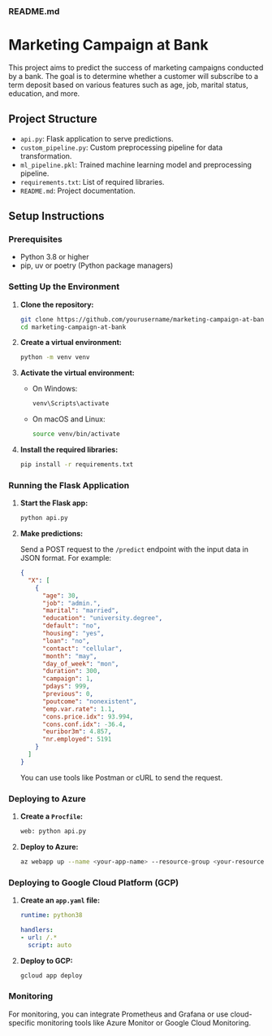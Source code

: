 
### README.md


# Marketing Campaign at Bank

This project aims to predict the success of marketing campaigns conducted by a bank. The goal is to determine whether a customer will subscribe to a term deposit based on various features such as age, job, marital status, education, and more.

## Project Structure

- `api.py`: Flask application to serve predictions.
- `custom_pipeline.py`: Custom preprocessing pipeline for data transformation.
- `ml_pipeline.pkl`: Trained machine learning model and preprocessing pipeline.
- `requirements.txt`: List of required libraries.
- `README.md`: Project documentation.

## Setup Instructions

### Prerequisites

- Python 3.8 or higher
- pip, uv or poetry (Python package managers)

### Setting Up the Environment

1. **Clone the repository:**

   ```sh
   git clone https://github.com/yourusername/marketing-campaign-at-bank.git
   cd marketing-campaign-at-bank
   ```

2. **Create a virtual environment:**

   ```sh
   python -m venv venv
   ```

3. **Activate the virtual environment:**

   - On Windows:

     ```sh
     venv\Scripts\activate
     ```

   - On macOS and Linux:

     ```sh
     source venv/bin/activate
     ```

4. **Install the required libraries:**

   ```sh
   pip install -r requirements.txt
   ```

### Running the Flask Application

1. **Start the Flask app:**

   ```sh
   python api.py
   ```

2. **Make predictions:**

   Send a POST request to the `/predict` endpoint with the input data in JSON format. For example:

   ```json
   {
     "X": [
       {
         "age": 30,
         "job": "admin.",
         "marital": "married",
         "education": "university.degree",
         "default": "no",
         "housing": "yes",
         "loan": "no",
         "contact": "cellular",
         "month": "may",
         "day_of_week": "mon",
         "duration": 300,
         "campaign": 1,
         "pdays": 999,
         "previous": 0,
         "poutcome": "nonexistent",
         "emp.var.rate": 1.1,
         "cons.price.idx": 93.994,
         "cons.conf.idx": -36.4,
         "euribor3m": 4.857,
         "nr.employed": 5191
       }
     ]
   }
   ```

   You can use tools like Postman or cURL to send the request.

### Deploying to Azure

1. **Create a `Procfile`:**

   ```sh
   web: python api.py
   ```

2. **Deploy to Azure:**

   ```sh
   az webapp up --name <your-app-name> --resource-group <your-resource-group> --runtime "PYTHON:3.8"
   ```

### Deploying to Google Cloud Platform (GCP)

1. **Create an `app.yaml` file:**

   ```yaml
   runtime: python38

   handlers:
   - url: /.*
     script: auto
   ```

2. **Deploy to GCP:**

   ```sh
   gcloud app deploy
   ```

### Monitoring

For monitoring, you can integrate Prometheus and Grafana or use cloud-specific monitoring tools like Azure Monitor or Google Cloud Monitoring.

